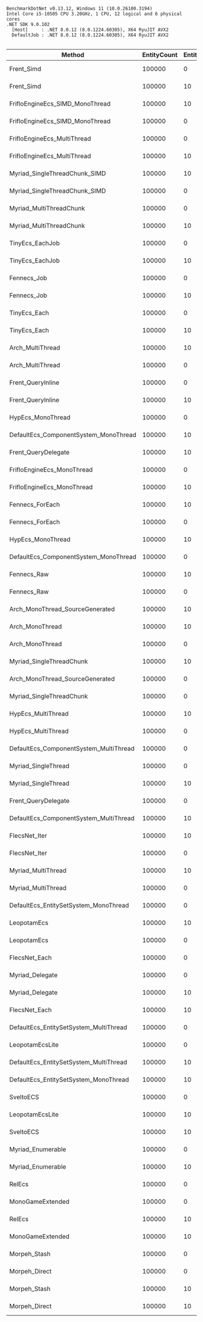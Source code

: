 ```

BenchmarkDotNet v0.13.12, Windows 11 (10.0.26100.3194)
Intel Core i5-10505 CPU 3.20GHz, 1 CPU, 12 logical and 6 physical cores
.NET SDK 9.0.102
  [Host]     : .NET 8.0.12 (8.0.1224.60305), X64 RyuJIT AVX2
  DefaultJob : .NET 8.0.12 (8.0.1224.60305), X64 RyuJIT AVX2


```
| Method                                 | EntityCount | EntityPadding | Mean         | Error       | StdDev      | Median       | Gen0   | Gen1   | Allocated |
|--------------------------------------- |------------ |-------------- |-------------:|------------:|------------:|-------------:|-------:|-------:|----------:|
| Frent_Simd                             | 100000      | 0             |     8.001 μs |   0.0756 μs |   0.0707 μs |     8.014 μs |      - |      - |         - |
| Frent_Simd                             | 100000      | 10            |     8.052 μs |   0.1085 μs |   0.1015 μs |     8.041 μs |      - |      - |         - |
| FrifloEngineEcs_SIMD_MonoThread        | 100000      | 10            |     8.683 μs |   0.1098 μs |   0.0916 μs |     8.700 μs |      - |      - |         - |
| FrifloEngineEcs_SIMD_MonoThread        | 100000      | 0             |     8.832 μs |   0.1136 μs |   0.1063 μs |     8.830 μs |      - |      - |         - |
| FrifloEngineEcs_MultiThread            | 100000      | 0             |     9.687 μs |   0.1937 μs |   0.4677 μs |     9.498 μs |      - |      - |         - |
| FrifloEngineEcs_MultiThread            | 100000      | 10            |    10.711 μs |   0.5310 μs |   1.5064 μs |    10.090 μs |      - |      - |         - |
| Myriad_SingleThreadChunk_SIMD          | 100000      | 10            |    11.581 μs |   0.1014 μs |   0.0792 μs |    11.584 μs |      - |      - |         - |
| Myriad_SingleThreadChunk_SIMD          | 100000      | 0             |    11.607 μs |   0.1530 μs |   0.1431 μs |    11.636 μs |      - |      - |         - |
| Myriad_MultiThreadChunk                | 100000      | 0             |    17.138 μs |   0.1722 μs |   0.1526 μs |    17.076 μs | 1.4648 | 0.0305 |    9216 B |
| Myriad_MultiThreadChunk                | 100000      | 10            |    19.012 μs |   0.1216 μs |   0.1078 μs |    19.002 μs | 1.4648 | 0.0305 |    9216 B |
| TinyEcs_EachJob                        | 100000      | 0             |    19.308 μs |   0.3784 μs |   0.3354 μs |    19.232 μs | 0.2441 |      - |    1552 B |
| TinyEcs_EachJob                        | 100000      | 10            |    19.652 μs |   0.3862 μs |   0.4597 μs |    19.562 μs | 0.2441 |      - |    1552 B |
| Fennecs_Job                            | 100000      | 0             |    26.045 μs |   0.5143 μs |   0.8157 μs |    26.104 μs |      - |      - |         - |
| Fennecs_Job                            | 100000      | 10            |    27.065 μs |   0.5252 μs |   0.7190 μs |    27.046 μs |      - |      - |         - |
| TinyEcs_Each                           | 100000      | 0             |    29.781 μs |   0.1484 μs |   0.1316 μs |    29.811 μs |      - |      - |         - |
| TinyEcs_Each                           | 100000      | 10            |    29.921 μs |   0.1810 μs |   0.1693 μs |    29.918 μs |      - |      - |         - |
| Arch_MultiThread                       | 100000      | 10            |    32.199 μs |   0.6282 μs |   1.0144 μs |    31.648 μs |      - |      - |         - |
| Arch_MultiThread                       | 100000      | 0             |    32.913 μs |   0.2654 μs |   0.2353 μs |    32.891 μs |      - |      - |         - |
| Frent_QueryInline                      | 100000      | 0             |    33.690 μs |   0.1751 μs |   0.1638 μs |    33.706 μs |      - |      - |         - |
| Frent_QueryInline                      | 100000      | 10            |    33.736 μs |   0.1750 μs |   0.1637 μs |    33.688 μs |      - |      - |         - |
| HypEcs_MonoThread                      | 100000      | 0             |    44.341 μs |   0.0743 μs |   0.0620 μs |    44.333 μs |      - |      - |      72 B |
| DefaultEcs_ComponentSystem_MonoThread  | 100000      | 10            |    44.760 μs |   0.6895 μs |   0.6112 μs |    44.612 μs |      - |      - |         - |
| Frent_QueryDelegate                    | 100000      | 10            |    44.824 μs |   0.3001 μs |   0.2807 μs |    44.763 μs |      - |      - |         - |
| FrifloEngineEcs_MonoThread             | 100000      | 0             |    44.977 μs |   0.2237 μs |   0.2093 μs |    45.005 μs |      - |      - |         - |
| FrifloEngineEcs_MonoThread             | 100000      | 10            |    44.981 μs |   0.2743 μs |   0.2565 μs |    44.951 μs |      - |      - |         - |
| Fennecs_ForEach                        | 100000      | 10            |    45.012 μs |   0.2045 μs |   0.1812 μs |    45.057 μs |      - |      - |         - |
| Fennecs_ForEach                        | 100000      | 0             |    45.015 μs |   0.3007 μs |   0.2813 μs |    44.967 μs |      - |      - |         - |
| HypEcs_MonoThread                      | 100000      | 10            |    45.170 μs |   0.7131 μs |   0.5955 μs |    45.362 μs |      - |      - |      72 B |
| DefaultEcs_ComponentSystem_MonoThread  | 100000      | 0             |    45.579 μs |   0.8747 μs |   1.0413 μs |    45.271 μs |      - |      - |         - |
| Fennecs_Raw                            | 100000      | 10            |    45.732 μs |   0.2673 μs |   0.2500 μs |    45.698 μs |      - |      - |         - |
| Fennecs_Raw                            | 100000      | 0             |    45.949 μs |   0.2535 μs |   0.2371 μs |    45.894 μs |      - |      - |         - |
| Arch_MonoThread_SourceGenerated        | 100000      | 10            |    46.445 μs |   0.1907 μs |   0.1784 μs |    46.404 μs |      - |      - |         - |
| Arch_MonoThread                        | 100000      | 10            |    46.464 μs |   0.2703 μs |   0.2528 μs |    46.434 μs |      - |      - |         - |
| Arch_MonoThread                        | 100000      | 0             |    46.696 μs |   0.2822 μs |   0.2203 μs |    46.689 μs |      - |      - |         - |
| Myriad_SingleThreadChunk               | 100000      | 10            |    47.348 μs |   0.2602 μs |   0.2434 μs |    47.295 μs |      - |      - |         - |
| Arch_MonoThread_SourceGenerated        | 100000      | 0             |    47.506 μs |   0.3695 μs |   0.3456 μs |    47.481 μs |      - |      - |         - |
| Myriad_SingleThreadChunk               | 100000      | 0             |    47.526 μs |   0.2297 μs |   0.2036 μs |    47.470 μs |      - |      - |         - |
| HypEcs_MultiThread                     | 100000      | 10            |    49.058 μs |   0.1972 μs |   0.1748 μs |    49.027 μs | 0.2441 |      - |    1832 B |
| HypEcs_MultiThread                     | 100000      | 0             |    49.295 μs |   0.3472 μs |   0.3248 μs |    49.472 μs | 0.2441 |      - |    1832 B |
| DefaultEcs_ComponentSystem_MultiThread | 100000      | 0             |    49.427 μs |   2.8333 μs |   8.2200 μs |    49.872 μs |      - |      - |         - |
| Myriad_SingleThread                    | 100000      | 0             |    49.564 μs |   0.2655 μs |   0.2483 μs |    49.457 μs |      - |      - |         - |
| Myriad_SingleThread                    | 100000      | 10            |    49.905 μs |   0.2074 μs |   0.1839 μs |    49.874 μs |      - |      - |         - |
| Frent_QueryDelegate                    | 100000      | 0             |    53.680 μs |   1.0627 μs |   1.4546 μs |    54.041 μs |      - |      - |         - |
| DefaultEcs_ComponentSystem_MultiThread | 100000      | 10            |    55.017 μs |   4.2070 μs |  12.3385 μs |    54.529 μs |      - |      - |         - |
| FlecsNet_Iter                          | 100000      | 10            |    56.515 μs |   0.2122 μs |   0.1985 μs |    56.465 μs |      - |      - |         - |
| FlecsNet_Iter                          | 100000      | 0             |    56.540 μs |   0.2105 μs |   0.1969 μs |    56.509 μs |      - |      - |         - |
| Myriad_MultiThread                     | 100000      | 10            |    70.614 μs |   0.7574 μs |   0.7085 μs |    70.372 μs | 2.5635 | 0.1221 |   16231 B |
| Myriad_MultiThread                     | 100000      | 0             |    71.270 μs |   0.4140 μs |   0.3873 μs |    71.296 μs | 2.5635 | 0.1221 |   16213 B |
| DefaultEcs_EntitySetSystem_MonoThread  | 100000      | 0             |    71.717 μs |   0.6066 μs |   0.5674 μs |    71.647 μs |      - |      - |         - |
| LeopotamEcs                            | 100000      | 10            |    82.681 μs |   0.4972 μs |   0.4651 μs |    82.847 μs |      - |      - |         - |
| LeopotamEcs                            | 100000      | 0             |    83.138 μs |   0.6354 μs |   0.5633 μs |    83.100 μs |      - |      - |         - |
| FlecsNet_Each                          | 100000      | 0             |    90.498 μs |   0.5124 μs |   0.4793 μs |    90.751 μs |      - |      - |         - |
| Myriad_Delegate                        | 100000      | 0             |    91.233 μs |   0.5714 μs |   0.5065 μs |    91.085 μs |      - |      - |         - |
| Myriad_Delegate                        | 100000      | 10            |    92.347 μs |   0.7312 μs |   0.6839 μs |    92.430 μs |      - |      - |         - |
| FlecsNet_Each                          | 100000      | 10            |    95.305 μs |   0.5624 μs |   0.5260 μs |    95.004 μs |      - |      - |         - |
| DefaultEcs_EntitySetSystem_MultiThread | 100000      | 0             |   100.011 μs |   1.9853 μs |   2.0387 μs |    99.106 μs |      - |      - |         - |
| LeopotamEcsLite                        | 100000      | 0             |   101.708 μs |   0.4426 μs |   0.4140 μs |   101.712 μs |      - |      - |         - |
| DefaultEcs_EntitySetSystem_MultiThread | 100000      | 10            |   108.222 μs |   1.6323 μs |   1.4470 μs |   107.929 μs |      - |      - |         - |
| DefaultEcs_EntitySetSystem_MonoThread  | 100000      | 10            |   109.532 μs |   2.0478 μs |   3.1273 μs |   110.893 μs |      - |      - |         - |
| SveltoECS                              | 100000      | 0             |   111.771 μs |   0.4470 μs |   0.4182 μs |   111.682 μs |      - |      - |         - |
| LeopotamEcsLite                        | 100000      | 10            |   122.782 μs |   1.9184 μs |   1.7006 μs |   122.809 μs |      - |      - |         - |
| SveltoECS                              | 100000      | 10            |   133.520 μs |   0.8133 μs |   0.7607 μs |   133.523 μs |      - |      - |         - |
| Myriad_Enumerable                      | 100000      | 0             |   198.400 μs |   0.7908 μs |   0.7397 μs |   198.400 μs |      - |      - |         - |
| Myriad_Enumerable                      | 100000      | 10            |   198.848 μs |   0.9083 μs |   0.8052 μs |   198.736 μs |      - |      - |         - |
| RelEcs                                 | 100000      | 0             |   203.954 μs |   2.3272 μs |   2.0630 μs |   203.512 μs |      - |      - |     121 B |
| MonoGameExtended                       | 100000      | 0             |   305.970 μs |   4.4577 μs |   4.1697 μs |   305.474 μs |      - |      - |     161 B |
| RelEcs                                 | 100000      | 10            |   506.912 μs |   9.7540 μs |  13.9889 μs |   503.349 μs |      - |      - |     121 B |
| MonoGameExtended                       | 100000      | 10            | 1,456.219 μs |  26.8586 μs |  45.6079 μs | 1,462.517 μs |      - |      - |     162 B |
| Morpeh_Stash                           | 100000      | 0             | 2,354.802 μs |  44.8434 μs |  55.0717 μs | 2,346.409 μs |      - |      - |       4 B |
| Morpeh_Direct                          | 100000      | 0             | 2,906.300 μs |  39.5326 μs |  36.9789 μs | 2,899.226 μs |      - |      - |       4 B |
| Morpeh_Stash                           | 100000      | 10            | 7,824.125 μs | 149.6330 μs | 172.3176 μs | 7,842.959 μs |      - |      - |       8 B |
| Morpeh_Direct                          | 100000      | 10            | 8,998.948 μs | 168.7289 μs | 187.5417 μs | 8,951.641 μs |      - |      - |      17 B |
